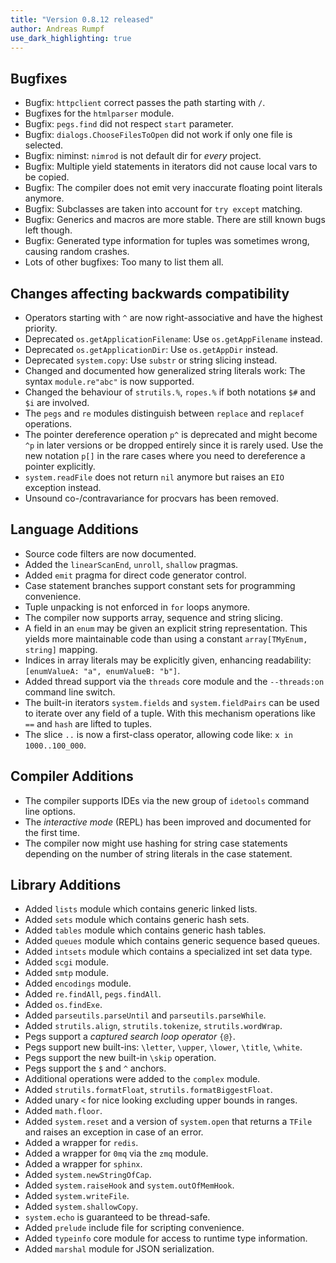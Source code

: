 ```yaml
---
title: "Version 0.8.12 released"
author: Andreas Rumpf
use_dark_highlighting: true
---
```


Bugfixes
--------
- Bugfix: ``httpclient`` correct passes the path starting with ``/``.
- Bugfixes for the ``htmlparser`` module.
- Bugfix: ``pegs.find`` did not respect ``start`` parameter.
- Bugfix: ``dialogs.ChooseFilesToOpen`` did not work if only one file is
  selected.
- Bugfix: niminst: ``nimrod`` is not default dir for *every* project.
- Bugfix: Multiple yield statements in iterators did not cause local vars to be
  copied.
- Bugfix: The compiler does not emit very inaccurate floating point literals
  anymore.
- Bugfix: Subclasses are taken into account for ``try except`` matching.
- Bugfix: Generics and macros are more stable. There are still known bugs left
  though.
- Bugfix: Generated type information for tuples was sometimes wrong, causing
  random crashes.
- Lots of other bugfixes: Too many to list them all.


Changes affecting backwards compatibility
-----------------------------------------

- Operators starting with ``^`` are now right-associative and have the highest
  priority.
- Deprecated ``os.getApplicationFilename``: Use ``os.getAppFilename`` instead.
- Deprecated ``os.getApplicationDir``: Use ``os.getAppDir`` instead.
- Deprecated ``system.copy``: Use ``substr`` or string slicing instead.
- Changed and documented how generalized string literals work: The syntax
  ``module.re"abc"`` is now supported.
- Changed the behaviour of ``strutils.%``, ``ropes.%``
  if both notations ``$#`` and ``$i`` are involved.
- The ``pegs`` and ``re`` modules distinguish between ``replace``
  and ``replacef`` operations.
- The pointer dereference operation ``p^`` is deprecated and might become
  ``^p`` in later versions or be dropped entirely since it is rarely used.
  Use the new notation ``p[]`` in the rare cases where you need to
  dereference a pointer explicitly.
- ``system.readFile`` does not return ``nil`` anymore but raises an ``EIO``
  exception instead.
- Unsound co-/contravariance for procvars has been removed.


Language Additions
------------------

- Source code filters are now documented.
- Added the ``linearScanEnd``, ``unroll``, ``shallow`` pragmas.
- Added ``emit`` pragma for direct code generator control.
- Case statement branches support constant sets for programming convenience.
- Tuple unpacking is not enforced in ``for`` loops anymore.
- The compiler now supports array, sequence and string slicing.
- A field in an ``enum`` may be given an explicit string representation.
  This yields more maintainable code than using a constant
  ``array[TMyEnum, string]`` mapping.
- Indices in array literals may be explicitly given, enhancing readability:
  ``[enumValueA: "a", enumValueB: "b"]``.
- Added thread support via the ``threads`` core module and
  the ``--threads:on`` command line switch.
- The built-in iterators ``system.fields`` and ``system.fieldPairs`` can be
  used to iterate over any field of a tuple. With this mechanism operations
  like ``==`` and ``hash`` are lifted to tuples.
- The slice ``..`` is now a first-class operator, allowing code like:
  ``x in 1000..100_000``.


Compiler Additions
------------------

- The compiler supports IDEs via the new group of ``idetools`` command line
  options.
- The *interactive mode* (REPL) has been improved and documented for the
  first time.
- The compiler now might use hashing for string case statements depending
  on the number of string literals in the case statement.


Library Additions
-----------------

- Added ``lists`` module which contains generic linked lists.
- Added ``sets`` module which contains generic hash sets.
- Added ``tables`` module which contains generic hash tables.
- Added ``queues`` module which contains generic sequence based queues.
- Added ``intsets`` module which contains a specialized int set data type.
- Added ``scgi`` module.
- Added ``smtp`` module.
- Added ``encodings`` module.
- Added ``re.findAll``, ``pegs.findAll``.
- Added ``os.findExe``.
- Added ``parseutils.parseUntil`` and ``parseutils.parseWhile``.
- Added ``strutils.align``, ``strutils.tokenize``, ``strutils.wordWrap``.
- Pegs support a *captured search loop operator* ``{@}``.
- Pegs support new built-ins: ``\letter``, ``\upper``, ``\lower``,
  ``\title``, ``\white``.
- Pegs support the new built-in ``\skip`` operation.
- Pegs support the ``$`` and ``^`` anchors.
- Additional operations were added to the ``complex`` module.
- Added ``strutils.formatFloat``,  ``strutils.formatBiggestFloat``.
- Added unary ``<`` for nice looking excluding upper bounds in ranges.
- Added ``math.floor``.
- Added ``system.reset`` and a version of ``system.open`` that
  returns a ``TFile`` and raises an exception in case of an error.
- Added a wrapper for ``redis``.
- Added a wrapper for ``0mq`` via the ``zmq`` module.
- Added a wrapper for ``sphinx``.
- Added ``system.newStringOfCap``.
- Added ``system.raiseHook`` and ``system.outOfMemHook``.
- Added ``system.writeFile``.
- Added ``system.shallowCopy``.
- ``system.echo`` is guaranteed to be thread-safe.
- Added ``prelude`` include file for scripting convenience.
- Added ``typeinfo`` core module for access to runtime type information.
- Added ``marshal`` module for JSON serialization.
